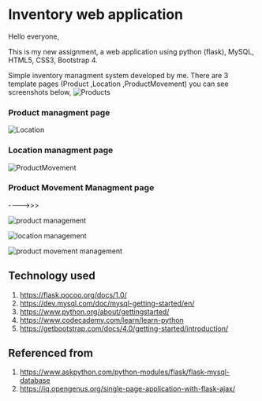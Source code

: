 # Inventory web application
Hello everyone,

This is my new assignment, a web application using python (flask), MySQL, HTML5, CSS3, Bootstrap 4.

Simple inventory managment system developed by me. There are 3 template pages (Product ,Location ,ProductMovement) you can see screenshots below,
![Products](https://user-images.githubusercontent.com/52463851/134785797-eeb056f0-07f2-43b3-86ba-872e3f031a9e.png)
### Product managment page ###
![Location](https://user-images.githubusercontent.com/52463851/134785818-b0262593-b994-43d6-956f-a49f4240123f.png)
### Location managment page ###
![ProductMovement](https://user-images.githubusercontent.com/52463851/134785823-60fcaad0-3490-42ba-b352-a76108a696cd.png)
### Product Movement Managment page ###

---->>>


![product management](https://user-images.githubusercontent.com/52463851/135025678-55eb7a8b-d07d-4e9a-8741-7100ccd6e29d.gif)



![location management](https://user-images.githubusercontent.com/52463851/135025698-40fe09d7-6e50-4c56-8edc-1054b1228284.gif)



![product movement management](https://user-images.githubusercontent.com/52463851/135025711-ac3269a1-67d1-4662-ba35-dbb89c4ead63.gif)


Technology used
------------------------------------
1. https://flask.pocoo.org/docs/1.0/
2. https://dev.mysql.com/doc/mysql-getting-started/en/
3. https://www.python.org/about/gettingstarted/
4. https://www.codecademy.com/learn/learn-python
5. https://getbootstrap.com/docs/4.0/getting-started/introduction/

Referenced from
------------------------------------
1. https://www.askpython.com/python-modules/flask/flask-mysql-database
2. https://iq.opengenus.org/single-page-application-with-flask-ajax/
